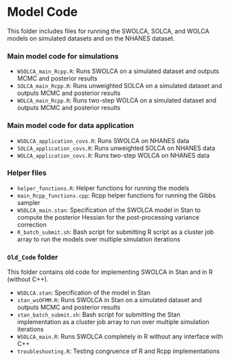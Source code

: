 # Model Code
This folder includes files for running the SWOLCA, SOLCA, and WOLCA models on simulated datasets and on the NHANES dataset.

### Main model code for simulations
* `WSOLCA_main_Rcpp.R`: Runs SWOLCA on a simulated dataset and outputs MCMC and posterior results
* `SOLCA_main_Rcpp.R`: Runs unweighted SOLCA on a simulated dataset and outputs MCMC and posterior results
* `WOLCA_main_Rcpp.R`: Runs two-step WOLCA on a simulated dataset and outputs MCMC and posterior results

### Main model code for data application
* `WSOLCA_application_covs.R`: Runs SWOLCA on NHANES data
* `SOLCA_application_covs.R`: Runs unweighted SOLCA on NHANES data
* `WOLCA_application_covs.R`: Runs two-step WOLCA on NHANES data

### Helper files 
* `helper_functions.R`: Helper functions for running the models
* `main_Rcpp_functions.cpp`: Rcpp helper functions for running the Gibbs sampler
* `WSOLCA_main.stan`: Specification of the SWOLCA model in Stan to compute the posterior Hessian for the post-processing variance correction
* `R_batch_submit.sh`: Bash script for submitting R script as a cluster job array to run the models over multiple simulation iterations

### `Old_Code` folder
This folder contains old code for implementing SWOLCA in Stan and in R (without C++). 
* `WSOLCA.stan`: Specification of the model in Stan
* `stan_wsOFMM.R`: Runs SWOLCA in Stan on a simulated dataset and outputs MCMC and posterior results
* `stan_batch_submit.sh`: Bash script for submitting the Stan implementation as a cluster job array to run over multiple simulation iterations
* `WSOLCA_main.R`: Runs SWOLCA completely in R without any interface with C++
* `troubleshooting.R`: Testing congruence of R and Rcpp implementations
